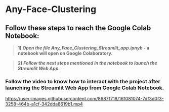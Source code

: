 # Any-Face-Clustering

## Follow these steps to reach the Google Colab Notebook:
> **1) *Open the file Any_Face_Clustering_Streamlit_app.ipnyb* - a notebook will open on Google Colaboratory.**

> **2) *Follow the next steps mentioned in the notebook to launch the Streamlit Web App.***

### **Follow the video to know how to interact with the project after launching the Streamlit Web App from Google Colab Notebook.**

https://user-images.githubusercontent.com/86871718/161081074-7df3d0f3-3258-464b-a1cf-342dda8619b1.mp4
